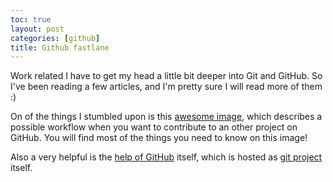 ```yaml
---
toc: true
layout: post
categories: [github]
title: Github fastlane
---
```


Work related I have to get my head a little bit deeper into Git and GitHub. So I've been reading a few articles, and I'm pretty sure I will read more of them :)

On of the things I stumbled upon is this [awesome image](http://www.flickr.com/photos/unruthless/5650265962/sizes/o/), which describes a possible workflow when you want to contribute to an other project on GitHub. You will find most of the things you need to know on this image!

Also a very helpful is the [help of GitHub](http://help.github.com/) itself, which is hosted as [git project](https://github.com/github/help.github.com) itself.
